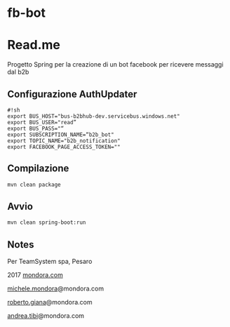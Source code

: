 # fb-bot

Read.me
=======

Progetto Spring per la creazione di un bot facebook per ricevere messaggi dal b2b


Configurazione AuthUpdater
--------------

```
#!sh
export BUS_HOST="bus-b2bhub-dev.servicebus.windows.net"
export BUS_USER="read”
export BUS_PASS="“
export SUBSCRIPTION_NAME=“b2b_bot"
export TOPIC_NAME="b2b_notification"
export FACEBOOK_PAGE_ACCESS_TOKEN=""
```

Compilazione
------------

```sh
mvn clean package
```

Avvio
-----

```sh
mvn clean spring-boot:run
```

Notes
-----
Per TeamSystem spa, Pesaro

2017 [mondora.com](https://mondora.com)

[michele.mondora](https://mondora.com/#!/user/2QY3oqMRqjE2tv6Z7)@mondora.com

[roberto.giana](https://mondora.com/#!/user/xmMTW3t5A2BZP8Njy)@mondora.com

[andrea.tibi](https://mondora.com/#!/user/iedMh7Xd5LyNi8jrf)@mondora.com